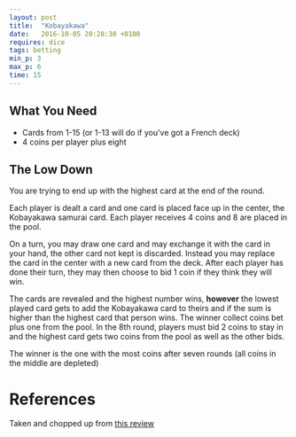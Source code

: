 ```yaml
---
layout: post
title:  "Kobayakawa"
date:   2016-10-05 20:28:30 +0100
requires: dice
tags: betting
min_p: 3
max_p: 6
time: 15
---
```


## What You Need  
- Cards from 1-15 (or 1-13 will do if you've got a French deck)
- 4 coins per player plus eight

## The Low Down
You are trying to end up with the highest card at the end of the round.

Each player is dealt a card and one card is placed face up in the center, the Kobayakawa samurai card. Each player receives 4 coins and 8 are placed in the pool.

On a turn, you may draw one card and may exchange it with the card in your hand, the other card not kept is discarded. Instead you may replace the card in the center with a new card from the deck. After each player has done their turn, they may then choose to bid 1 coin if they think they will win.

The cards are revealed and the highest number wins, **however** the lowest played card gets to add the Kobayakawa card to theirs and if the sum is higher than the highest card that person wins. The winner collect coins bet plus one from the pool. In the 8th round, players must bid 2 coins to stay in and the highest card gets two coins from the pool as well as the other bids.

The winner is the one with the most coins after seven rounds (all coins in the middle are depleted)

# References
Taken and chopped up from [this review](https://boardgamegeek.com/thread/978853/first-imppression-mini-review-mini-game)
